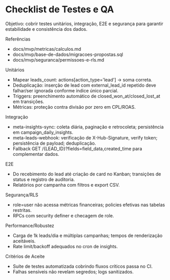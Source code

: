 # Checklist de Testes e QA

Objetivo: cobrir testes unitários, integração, E2E e segurança para garantir estabilidade e consistência dos dados.

Referências
- docs/mvp/metricas/calculos.md
- docs/mvp/base-de-dados/migracoes-propostas.sql
- docs/mvp/seguranca/permissoes-e-rls.md

Unitários
- Mapear leads_count: actions[action_type='lead'] → soma correta.
- Deduplicação: inserção de lead com external_lead_id repetido deve falhar/ser ignorada conforme índice único parcial.
- Triggers: preenchimento automático de closed_won_at/closed_lost_at em transições.
- Métricas: proteção contra divisão por zero em CPL/ROAS.

Integração
- meta-insights-sync: coleta diária, paginação e retrocoleta; persistência em campaign_daily_insights.
- meta-leads-webhook: verificação de X-Hub-Signature, verify token; persistência de payload; deduplicação.
- Fallback GET /{LEAD_ID}?fields=field_data,created_time para complementar dados.

E2E
- Do recebimento do lead até criação de card no Kanban; transições de status e registro de auditoria.
- Relatórios por campanha com filtros e export CSV.

Segurança/RLS
- role=user não acessa métricas financeiras; policies efetivas nas tabelas restritas.
- RPCs com security definer e checagem de role.

Performance/Robustez
- Carga de 1k leads/dia e múltiplas campanhas; tempos de renderização aceitáveis.
- Rate limit/backoff adequados no cron de insights.

Critérios de Aceite
- Suíte de testes automatizada cobrindo fluxos críticos passa no CI.
- Falhas sensíveis não revelam segredos; logs sanitizados.